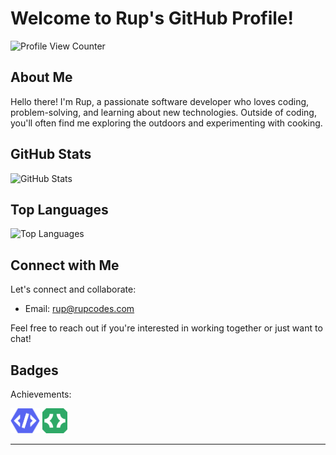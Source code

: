 # Welcome to Rup's GitHub Profile!
![Profile View Counter](https://komarev.com/ghpvc/?username=rupcodes&style=flat-square)

## About Me

Hello there! I'm Rup, a passionate software developer who loves coding, problem-solving, and learning about new technologies. Outside of coding, you'll often find me exploring the outdoors and experimenting with cooking.

## GitHub Stats

![GitHub Stats](https://github-readme-stats.vercel.app/api?username=rupcodes&show_icons=true&theme=tokyonight&border_color=6fa4fb)

## Top Languages

![Top Languages](https://github-readme-stats.vercel.app/api/top-langs/?username=rupcodes&theme=tokyonight&border_color=6fa4fb)

## Connect with Me

Let's connect and collaborate:

- Email: rup@rupcodes.com

Feel free to reach out if you're interested in working together or just want to chat!

## Badges

Achievements:

<p align="left">
  <a href="https://discord.com/"><img src="https://github.com/RupCodes/RupCodes/blob/main/assets/Verified%20Developer%20Badge.png" alt="Verified Bot Developer" height="40"></a>
  <a href="https://support-dev.discord.com/hc/en-us/articles/10113997751447-Active-Developer-Badge"><img src="https://github.com/RupCodes/RupCodes/blob/main/assets/Active%20Developer%20Badge.png" alt="Active Developer" height="40"></a>
</p>

---
